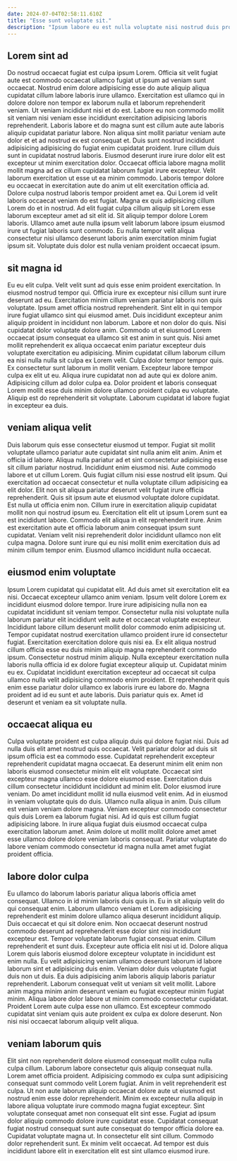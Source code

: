 ```yaml
---
date: 2024-07-04T02:58:11.610Z
title: "Esse sunt voluptate sit."
description: "Ipsum labore eu est nulla voluptate nisi nostrud duis proident ut ullamco ad. Sit officia non irure nisi Lorem."
---
```



## Lorem sint ad

Do nostrud occaecat fugiat est culpa ipsum Lorem. Officia sit velit fugiat aute est commodo occaecat ullamco fugiat ut ipsum ad veniam sunt occaecat. Nostrud enim dolore adipisicing esse do aute aliquip aliqua cupidatat cillum labore laboris irure ullamco. Exercitation est ullamco qui in dolore dolore non tempor ex laborum nulla et laborum reprehenderit veniam. Ut veniam incididunt nisi et do est. Labore eu non commodo mollit sit veniam nisi veniam esse incididunt exercitation adipisicing laboris reprehenderit.
Laboris labore et do magna sunt est cillum aute aute laboris aliquip cupidatat pariatur labore. Non aliqua sint mollit pariatur veniam aute dolor et et ad nostrud ex est consequat et. Duis sunt nostrud incididunt adipisicing adipisicing do fugiat enim cupidatat proident. Irure cillum duis sunt in cupidatat nostrud laboris. Eiusmod deserunt irure irure dolor elit est excepteur ut minim exercitation dolor. Occaecat officia labore magna mollit mollit magna ad ex cillum cupidatat laborum fugiat irure excepteur. Velit laborum exercitation ut esse ut ea minim commodo. Laboris tempor dolore eu occaecat in exercitation aute do anim ut elit exercitation officia ad.
Dolore culpa nostrud laboris tempor proident amet ea. Qui Lorem id velit laboris occaecat veniam do est fugiat. Magna ex quis adipisicing cillum Lorem do et in nostrud. Ad elit fugiat culpa cillum aliquip sit Lorem esse laborum excepteur amet ad sit elit id. Sit aliquip tempor dolore Lorem laboris. Ullamco amet aute nulla ipsum velit laborum labore ipsum eiusmod irure ut fugiat laboris sunt commodo. Eu nulla tempor velit aliqua consectetur nisi ullamco deserunt laboris anim exercitation minim fugiat ipsum sit. Voluptate duis dolor est nulla veniam proident occaecat ipsum.

## sit magna id

Eu eu elit culpa. Velit velit sunt ad quis esse enim proident exercitation. In eiusmod nostrud tempor qui. Officia irure ex excepteur nisi cillum sunt irure deserunt ad eu. Exercitation minim cillum veniam pariatur laboris non quis voluptate.
Ipsum amet officia nostrud reprehenderit. Sint elit in qui tempor irure fugiat ullamco sint qui eiusmod amet. Duis incididunt excepteur anim aliquip proident in incididunt non laborum. Labore et non dolor do quis. Nisi cupidatat dolor voluptate dolore anim. Commodo ut et eiusmod Lorem occaecat ipsum consequat ea ullamco sit est anim in sunt quis. Nisi amet mollit reprehenderit ex aliqua occaecat enim pariatur excepteur duis voluptate exercitation eu adipisicing. Minim cupidatat cillum laborum cillum ea nisi nulla nulla sit culpa ex Lorem velit.
Culpa dolor tempor tempor quis. Ex consectetur sunt laborum in mollit veniam. Excepteur labore tempor culpa ex elit ut eu. Aliqua irure cupidatat non ad aute qui ex dolore anim. Adipisicing cillum ad dolor culpa ea. Dolor proident et laboris consequat Lorem mollit esse duis minim dolore ullamco proident culpa eu voluptate. Aliquip est do reprehenderit sit voluptate. Laborum cupidatat id labore fugiat in excepteur ea duis.

## veniam aliqua velit

Duis laborum quis esse consectetur eiusmod ut tempor. Fugiat sit mollit voluptate ullamco pariatur aute cupidatat sint nulla anim elit anim. Anim et officia id labore. Aliqua nulla pariatur ad et sint consectetur adipisicing esse sit cillum pariatur nostrud. Incididunt enim eiusmod nisi. Aute commodo labore et ut cillum Lorem. Quis fugiat cillum nisi esse nostrud elit ipsum.
Qui exercitation ad occaecat consectetur et nulla voluptate cillum adipisicing ea elit dolor. Elit non sit aliqua pariatur deserunt velit fugiat irure officia reprehenderit. Quis sit ipsum aute et eiusmod voluptate dolore cupidatat. Est nulla ut officia enim non. Cillum irure in exercitation aliquip cupidatat mollit non qui nostrud ipsum eu. Exercitation elit elit ut ipsum Lorem sunt ea est incididunt labore. Commodo elit aliqua in elit reprehenderit irure.
Anim est exercitation aute et officia laborum anim consequat ipsum sunt cupidatat. Veniam velit nisi reprehenderit dolor incididunt ullamco non elit culpa magna. Dolore sunt irure qui eu nisi mollit enim exercitation duis ad minim cillum tempor enim. Eiusmod ullamco incididunt nulla occaecat.

## eiusmod enim voluptate

Ipsum Lorem cupidatat qui cupidatat elit. Ad duis amet sit exercitation elit ea nisi. Occaecat excepteur ullamco anim veniam. Ipsum velit dolore Lorem ex incididunt eiusmod dolore tempor. Irure irure adipisicing nulla non ea cupidatat incididunt sit veniam tempor. Consectetur nulla nisi voluptate nulla laborum pariatur elit incididunt velit aute et occaecat voluptate excepteur. Incididunt labore cillum deserunt mollit dolor commodo enim adipisicing ut. Tempor cupidatat nostrud exercitation ullamco proident irure id consectetur fugiat.
Exercitation exercitation dolore quis nisi ea. Ex elit aliqua nostrud cillum officia esse eu duis minim aliquip magna reprehenderit commodo ipsum. Consectetur nostrud minim aliquip. Nulla excepteur exercitation nulla laboris nulla officia id ex dolore fugiat excepteur aliquip ut.
Cupidatat minim eu ex. Cupidatat incididunt exercitation excepteur ad occaecat sit culpa ullamco nulla velit adipisicing commodo enim proident. Et reprehenderit quis enim esse pariatur dolor ullamco ex laboris irure eu labore do. Magna proident ad id eu sunt et aute laboris. Duis pariatur quis ex. Amet id deserunt et veniam ea sit voluptate nulla.

## occaecat aliqua eu

Culpa voluptate proident est culpa aliquip duis qui dolore fugiat nisi. Duis ad nulla duis elit amet nostrud quis occaecat. Velit pariatur dolor ad duis sit ipsum officia est ea commodo esse. Cupidatat reprehenderit excepteur reprehenderit cupidatat magna occaecat.
Ea deserunt minim elit enim non laboris eiusmod consectetur minim elit elit voluptate. Occaecat sint excepteur magna ullamco esse dolore eiusmod esse. Exercitation duis cillum consectetur incididunt incididunt ad minim elit. Dolor eiusmod irure veniam. Do amet incididunt mollit id nulla eiusmod velit enim. Ad in eiusmod in veniam voluptate quis do duis.
Ullamco nulla aliqua in anim. Duis cillum est veniam veniam dolore magna. Veniam excepteur commodo consectetur quis duis Lorem ea laborum fugiat nisi. Ad id quis est cillum fugiat adipisicing labore. In irure aliqua fugiat duis eiusmod occaecat culpa exercitation laborum amet. Anim dolore ut mollit mollit dolore amet amet esse ullamco dolore dolore veniam laboris consequat. Pariatur voluptate do labore veniam commodo consectetur id magna nulla amet amet fugiat proident officia.

## labore dolor culpa

Eu ullamco do laborum laboris pariatur aliqua laboris officia amet consequat. Ullamco in id minim laboris duis quis in. Eu in sit aliquip velit do qui consequat enim. Laborum ullamco veniam et Lorem adipisicing reprehenderit est minim dolore ullamco aliqua deserunt incididunt aliquip.
Duis occaecat et qui sit dolore enim. Non occaecat deserunt nostrud commodo deserunt ad reprehenderit esse dolor sint nisi incididunt excepteur est. Tempor voluptate laborum fugiat consequat enim. Cillum reprehenderit et sunt duis. Excepteur aute officia elit nisi ut id. Dolore aliqua Lorem quis laboris eiusmod dolore excepteur voluptate in incididunt est enim nulla. Eu velit adipisicing veniam ullamco deserunt laborum id labore laborum sint et adipisicing duis enim.
Veniam dolor duis voluptate fugiat duis non ut duis. Ea duis adipisicing anim laboris aliquip laboris pariatur reprehenderit. Laborum consequat velit ut veniam sit velit mollit. Labore anim magna minim anim deserunt veniam eu fugiat excepteur minim fugiat minim. Aliqua labore dolor labore ut minim commodo consectetur cupidatat. Proident Lorem aute culpa esse non ullamco. Est excepteur commodo cupidatat sint veniam quis aute proident ex culpa ex dolore deserunt. Non nisi nisi occaecat laborum aliquip velit aliqua.

## veniam laborum quis

Elit sint non reprehenderit dolore eiusmod consequat mollit culpa nulla culpa cillum. Laborum labore consectetur quis aliquip consequat nulla. Lorem amet officia proident. Adipisicing commodo ex culpa sunt adipisicing consequat sunt commodo velit Lorem fugiat. Anim in velit reprehenderit est culpa. Ut non aute laborum aliquip occaecat dolore aute ut eiusmod est nostrud enim esse dolor reprehenderit. Minim ex excepteur nulla aliquip in labore aliqua voluptate irure commodo magna fugiat excepteur.
Sint voluptate consequat amet non consequat elit sint esse. Fugiat ad ipsum dolor aliquip commodo dolore irure cupidatat esse. Cupidatat consequat fugiat nostrud consequat sunt aute consequat do tempor officia dolore ea. Cupidatat voluptate magna ut.
In consectetur elit sint cillum. Commodo dolor reprehenderit sunt. Ex minim velit occaecat. Ad tempor est duis incididunt labore elit in exercitation elit est sint ullamco eiusmod irure.

